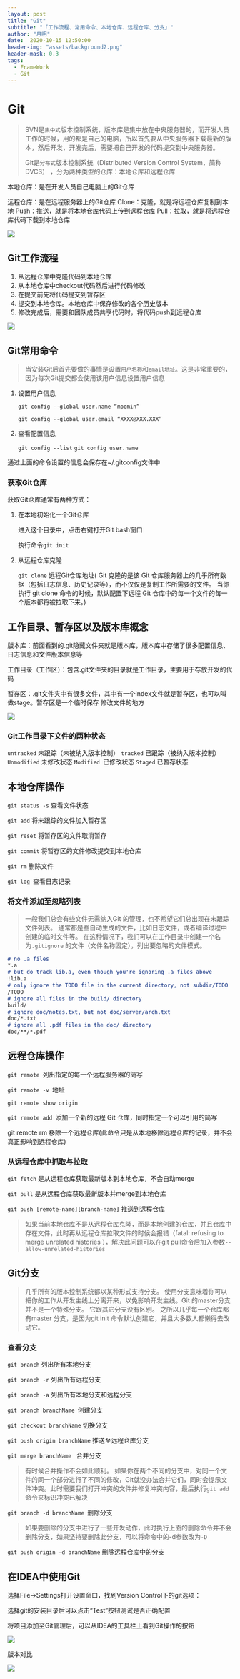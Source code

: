 ```yaml
---
layout: post
title: "Git"
subtitle: "「工作流程、常用命令、本地仓库、远程仓库、分支」"
author: "月明"
date:  2020-10-15 12:50:00
header-img: "assets/background2.png"
header-mask: 0.3
tags:
  - FrameWork
  - Git
---
```


# Git

> SVN是`集中式`版本控制系统，版本库是集中放在中央服务器的，而开发人员工作的时候，用的都是自己的电脑，所以首先要从中央服务器下载最新的版本，然后开发，开发完后，需要把自己开发的代码提交到中央服务器。
>
> Git是`分布式`版本控制系统（Distributed Version Control System，简称 DVCS） ，分为两种类型的仓库：本地仓库和远程仓库

本地仓库：是在开发人员自己电脑上的Git仓库

远程仓库：是在远程服务器上的Git仓库
Clone：克隆，就是将远程仓库复制到本地
Push：推送，就是将本地仓库代码上传到远程仓库
Pull：拉取，就是将远程仓库代码下载到本地仓库

![](https://pic.downk.cc/item/5fe02a263ffa7d37b331be37.jpg)

## Git工作流程

1. 从远程仓库中克隆代码到本地仓库
2. 从本地仓库中checkout代码然后进行代码修改
3. 在提交前先将代码提交到暂存区
4. 提交到本地仓库。本地仓库中保存修改的各个历史版本
5. 修改完成后，需要和团队成员共享代码时，将代码push到远程仓库

![](https://pic.downk.cc/item/5fe02a653ffa7d37b331e63a.jpg)

## Git常用命令

> 当安装Git后首先要做的事情是设置`用户名称`和`email地址`。这是非常重要的，因为每次Git提交都会使用该用户信息设置用户信息

1. 设置用户信息

   `git config --global user.name “moomin”`

   `git config --global user.email “XXXX@XXX.XXX”`

2. 查看配置信息

   `git config --list`
   `git config user.name`

通过上面的命令设置的信息会保存在~/.gitconfig文件中

### 获取Git仓库

获取Git仓库通常有两种方式：

1. 在本地初始化一个Git仓库

   进入这个目录中，点击右键打开Git bash窗口

   执行命令`git init`

2. 从远程仓库克隆

   `git clone` 远程Git仓库地址( Git 克隆的是该 Git 仓库服务器上的几乎所有数据（包括日志信息、历史记录等），而不仅仅是复制工作所需要的文件。 当你执行 git clone 命令的时候，默认配置下远程 Git 仓库中的每一个文件的每一个版本都将被拉取下来。)

## 工作目录、暂存区以及版本库概念

版本库：前面看到的.git隐藏文件夹就是版本库，版本库中存储了很多配置信息、日志信息和文件版本信息等

工作目录（工作区）：包含.git文件夹的目录就是工作目录，主要用于存放开发的代码

暂存区：.git文件夹中有很多文件，其中有一个index文件就是暂存区，也可以叫做stage。暂存区是一个临时保存
修改文件的地方

![](https://pic.downk.cc/item/5fe02b4f3ffa7d37b332cffc.jpg)

### Git工作目录下文件的两种状态

`untracked` 未跟踪（未被纳入版本控制）
`tracked` 已跟踪（被纳入版本控制）
`Unmodified` 未修改状态
`Modified `已修改状态
`Staged` 已暂存状态

## 本地仓库操作

`git status -s` 查看文件状态

`git add` 将未跟踪的文件加入暂存区

`git reset` 将暂存区的文件取消暂存

`git commit` 将暂存区的文件修改提交到本地仓库

`git rm` 删除文件

`git log `查看日志记录

### 将文件添加至忽略列表

> 一般我们总会有些文件无需纳入Git 的管理，也不希望它们总出现在未跟踪文件列表。 通常都是些自动生成的文件，比如日志文件，或者编译过程中创建的临时文件等。 在这种情况下，我们可以在工作目录中创建一个名为`.gitignore` 的文件（文件名称固定），列出要忽略的文件模式。

```markdown
# no .a files
*.a
# but do track lib.a, even though you're ignoring .a files above
!lib.a
# only ignore the TODO file in the current directory, not subdir/TODO
/TODO
# ignore all files in the build/ directory
build/
# ignore doc/notes.txt, but not doc/server/arch.txt
doc/*.txt
# ignore all .pdf files in the doc/ directory
doc/**/*.pdf
```

## 远程仓库操作

`git remote `列出指定的每一个远程服务器的简写

`git remote -v `地址

`git remote show origin`

`git remote add `添加一个新的远程 Git 仓库，同时指定一个可以引用的简写

 git remote rm 移除一个远程仓库(此命令只是从本地移除远程仓库的记录，并不会真正影响到远程仓库)

### 从远程仓库中抓取与拉取

`git fetch` 是从远程仓库获取最新版本到本地仓库，不会自动merge

`git pull` 是从远程仓库获取最新版本并merge到本地仓库

`git push [remote-name][branch-name]` 推送到远程仓库

> 如果当前本地仓库不是从远程仓库克隆，而是本地创建的仓库，并且仓库中存在文件，此时再从远程仓库拉取文件的时候会报错（fatal: refusing to merge unrelated histories ），解决此问题可以在git pull命令后加入参数`--allow-unrelated-histories`

## Git分支

> 几乎所有的版本控制系统都以某种形式支持分支。 使用分支意味着你可以把你的工作从开发主线上分离开来，以免影响开发主线。Git 的master分支并不是一个特殊分支。 它跟其它分支没有区别。 之所以几乎每一个仓库都有master 分支，是因为git init 命令默认创建它，并且大多数人都懒得去改动它。

### 查看分支

`git branch` 列出所有本地分支

`git branch -r` 列出所有远程分支

`git branch -a` 列出所有本地分支和远程分支

`git branch branchName `创建分支

`git checkout branchName`  切换分支

`git push origin branchName` 推送至远程仓库分支

`git merge branchName `  合并分支

> 有时候合并操作不会如此顺利。 如果你在两个不同的分支中，对同一个文件的同一个部分进行了不同的修改，Git就没办法合并它们，同时会提示文件冲突。此时需要我们打开冲突的文件并修复冲突内容，最后执行`git add`命令来标识冲突已解决

`git branch -d branchName `删除分支

> 如果要删除的分支中进行了一些开发动作，此时执行上面的删除命令并不会删除分支，如果坚持要删除此分支，可以将命令中的-d参数改为`-D`

`git push origin –d branchName` 删除远程仓库中的分支

## 在IDEA中使用Git

选择File→Settings打开设置窗口，找到Version Control下的git选项：

选择git的安装目录后可以点击“Test”按钮测试是否正确配置

将项目添加至Git管理后，可以从IDEA的工具栏上看到Git操作的按钮

![](https://pic.downk.cc/item/5fe03dd03ffa7d37b343d496.jpg)

版本对比

![](https://pic.downk.cc/item/5fe03e0f3ffa7d37b34412a8.jpg)